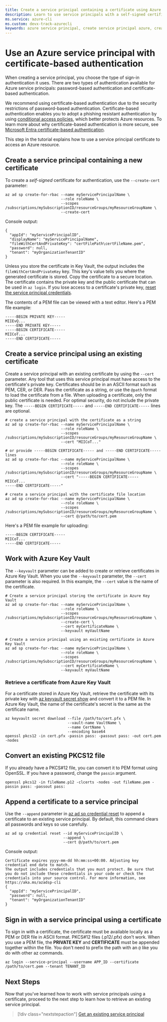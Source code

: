 ```yaml
---
title: Create a service principal containing a certificate using Azure CLI | Microsoft Docs
description: Learn to use service principals with a self-signed certificate to control access to Azure resources
ms.service: azure-cli
ms.custom: devx-track-azurecli
keywords: azure service principal, create service principal azure, create service principal azure cli
---
```


# Use an Azure service principal with certificate-based authentication

When creating a service principal, you choose the type of sign-in authentication it uses. There are
two types of authentication available for Azure service principals: password-based authentication
and certificate-based authentication.

We recommend using certificate-based authentication due to the security restrictions of
password-based authentication. Certificate-based authentication enables you to adopt a phishing
resistant authentication by using [conditional access policies][04], which better protects Azure
resources. To learn more about why certificate-based authentication is more secure, see
[Microsoft Entra certificate-based authentication][03].

This step in the tutorial explains how to use a service principal certificate to access an Azure
resource.

## Create a service principal containing a new certificate

To create a _self-signed_ certificate for authentication, use the `--create-cert` parameter:

```azurecli-interactive
az ad sp create-for-rbac --name myServicePrincipalName \
                         --role roleName \
                         --scopes /subscriptions/mySubscriptionID/resourceGroups/myResourceGroupName \
                         --create-cert
```

Console output:

```output
{
  "appId": "myServicePrincipalID",
  "displayName": "myServicePrincipalName",
  "fileWithCertAndPrivateKey": "certFilePath\certFileName.pem",
  "password": null,
  "tenant": "myOrganizationTenantID"
}
```

Unless you store the certificate in Key Vault, the output includes the `fileWithCertAndPrivateKey`
key. This key's value tells you where the generated certificate is stored. Copy the certificate to a
secure location. The certificate contains the private key and the public certificate that can be
used in `az login`. If you lose access to a certificate's private key,
[reset the service principal credentials][02].

The contents of a PEM file can be viewed with a text editor. Here's a PEM file example:

```
-----BEGIN PRIVATE KEY-----
MIIEvQ...
-----END PRIVATE KEY-----
-----BEGIN CERTIFICATE-----
MIICoT...
-----END CERTIFICATE-----
```

## Create a service principal using an existing certificate

Create a service principal with an existing certificate by using the `--cert` parameter. Any tool
that uses this service principal must have access to the certificate's private key. Certificates
should be in an ASCII format such as PEM, CER, or DER. Pass the certificate as a string, or use the
`@path` format to load the certificate from a file. When uploading a certificate, only the public
certificate is needed. For optimal security, do not include the private key. The
`-----BEGIN CERTIFICATE-----` and `-----END CERTIFICATE-----` lines are optional.

```azurecli-interactive
# create a service principal with the certificate as a string
az ad sp create-for-rbac --name myServicePrincipalName \
                         --role roleName \
                         --scopes /subscriptions/mySubscriptionID/resourceGroups/myResourceGroupName \
                         --cert "MIICoT..."

# or provide -----BEGIN CERTIFICATE----- and -----END CERTIFICATE----- lines
az ad sp create-for-rbac --name myServicePrincipalName \
                         --role roleName \
                         --scopes /subscriptions/mySubscriptionID/resourceGroups/myResourceGroupName \
                         --cert "-----BEGIN CERTIFICATE-----
MIICoT...
-----END CERTIFICATE-----"
```

```azurecli-interactive
# create a service principal with the certificate file location
az ad sp create-for-rbac --name myServicePrincipalName \
                         --role roleName \
                         --scopes /subscriptions/mySubscriptionID/resourceGroups/myResourceGroupName \
                         --cert @/path/to/cert.pem
```

Here's a PEM file example for uploading:

```
-----BEGIN CERTIFICATE-----
MIICoT...
-----END CERTIFICATE-----
```

## Work with Azure Key Vault

The `--keyvault` parameter can be added to create or retrieve certificates in Azure Key Vault. When
you use the `--keyvault` parameter, the `--cert` parameter is also required. In this example, the
`--cert` value is the name of the certificate.

```azurecli-interactive
# Create a service principal storing the certificate in Azure Key Vault
az ad sp create-for-rbac --name myServicePrincipalName \
                         --role roleName \
                         --scopes /subscriptions/mySubscriptionID/resourceGroups/myResourceGroupName \
                         --create-cert \
                         --cert myCertificateName \
                         --keyvault myVaultName
```

```azurecli-interactive
# Create a service principal using an existing certificate in Azure Key Vault
az ad sp create-for-rbac --name myServicePrincipalName \
                         --role roleName \
                         --scopes /subscriptions/mySubscriptionID/resourceGroups/myResourceGroupName \
                         --cert myCertificateName \
                         --keyvault myVaultName
```

### Retrieve a certificate from Azure Key Vault

For a certificate stored in Azure Key Vault, retrieve the certificate with its private key with
[az keyvault secret show][06] and convert it to a PEM file. In Azure Key Vault, the name of the
certificate's secret is the same as the certificate name.

```azurecli-interactive
az keyvault secret download --file /path/to/cert.pfx \
                            --vault-name VaultName \
                            --name CertName \
                            --encoding base64
openssl pkcs12 -in cert.pfx -passin pass: -passout pass: -out cert.pem -nodes
```

## Convert an existing PKCS12 file

If you already have a PKCS#12 file, you can convert it to PEM format using OpenSSL. If you have a
password, change the `passin` argument.

```console
openssl pkcs12 -in fileName.p12 -clcerts -nodes -out fileName.pem -passin pass: -passout pass:
```

## Append a certificate to a service principal

Use the `--append` parameter in [az ad sp credential reset][05] to append a certificate to an
existing service principal. By default, this command clears all passwords and keys so use carefully.

```azurecli-interactive
az ad sp credential reset --id myServicePrincipalID \
                          --append \
                          --cert @/path/to/cert.pem
```

Console output:

```output
Certificate expires yyyy-mm-dd hh:mm:ss+00:00. Adjusting key credential end date to match.
The output includes credentials that you must protect. Be sure that you do not include these credentials in your code or check the credentials into your source control. For more information, see https://aka.ms/azadsp-cli
{
  "appId": "myServicePrincipalID",
  "password": null,
  "tenant": "myOrganizationTenantID"
}
```

## Sign in with a service principal using a certificate

To sign in with a certificate, the certificate must be available locally as a PEM or DER file in
ASCII format. PKCS#12 files (.p12/.pfx) don't work. When you use a PEM file, the **PRIVATE KEY** and
**CERTIFICATE** must be appended together within the file. You don't need to prefix the path with an
`@` like you do with other az commands.

```azurecli-interactive
az login --service-principal --username APP_ID --certificate /path/to/cert.pem --tenant TENANT_ID
```

## Next Steps

Now that you've learned how to work with service principals using a certificate, proceed to the next
step to learn how to retrieve an existing service principal.

> [!div class="nextstepaction"]
> [Get an existing service principal][01]

<!-- link references -->

[01]: ./azure-cli-sp-tutorial-4.md
[02]: ./azure-cli-sp-tutorial-7.md
[03]: /azure/active-directory/authentication/concept-certificate-based-authentication
[04]: /azure/active-directory/conditional-access/overview
[05]: /cli/azure/ad/sp/credential#az-ad-sp-credential-reset
[06]: /cli/azure/keyvault/secret#az-keyvault-secret-show
